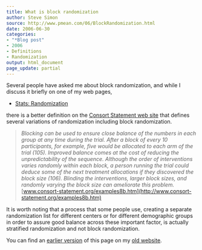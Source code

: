 ```yaml
---
title: What is block randomization
author: Steve Simon
source: http://www.pmean.com/06/BlockRandomization.html
date: 2006-06-30
categories:
- "*Blog post"
- 2006
- Definitions
- Randomization
output: html_document
page_update: partial
---
```

Several people have asked me about block randomization, and while I
discuss it briefly on one of my web pages,

-   [Stats: Randomization](../plan/random.asp)

there is a better definition on the [Consort Statement web
site](http://www.consort-statement.org/) that defines several variations
of randomization including block randomization.

> *Blocking can be used to ensure close balance of the numbers in each
> group at any time during the trial. After a block of every 10
> participants, for example, five would be allocated to each arm of the
> trial (105). Improved balance comes at the cost of reducing the
> unpredictability of the sequence. Although the order of interventions
> varies randomly within each block, a person running the trial could
> deduce some of the next treatment allocations if they discovered the
> block size (106). Blinding the interventions, larger block sizes, and
> randomly varying the block size can ameliorate this problem.*
> [www.consort-statement.org/examples8b.htm](http://www.consort-statement.org/examples8b.htm)

It is worth noting that a process that some people use, creating a
separate randomization list for different centers or for different
demographic groups in order to assure good balance across these
important factor, is actually stratified randomization and not block
randomization.

You can find an [earlier version][sim1] of this page on my [old website][sim2].

[sim1]: http://www.pmean.com/06/BlockRandomization.html
[sim2]: http://www.pmean.com
